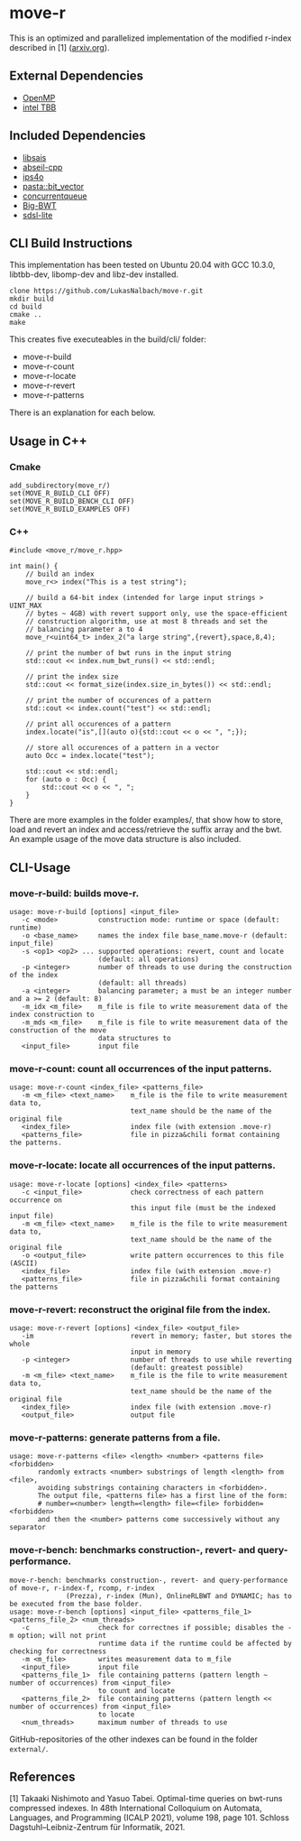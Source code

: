 # move-r
This is an optimized and parallelized implementation of the modified r-index described in [1] ([arxiv.org](https://arxiv.org/abs/2006.05104)).

## External Dependencies
- [OpenMP](https://www.openmp.org/)
- [intel TBB](https://www.intel.com/content/www/us/en/developer/tools/oneapi/onetbb.html)

## Included Dependencies
- [libsais](https://github.com/IlyaGrebnov/libsais)
- [abseil-cpp](https://github.com/abseil/abseil-cpp)
- [ips4o](https://github.com/ips4o/ips4o)
- [pasta::bit_vector](https://github.com/pasta-toolbox/bit_vector)
- [concurrentqueue](https://github.com/cameron314/concurrentqueue)
- [Big-BWT](https://github.com/alshai/Big-BWT)
- [sdsl-lite](https://github.com/simongog/sdsl-lite)

## CLI Build Instructions
This implementation has been tested on Ubuntu 20.04 with GCC 10.3.0, libtbb-dev, libomp-dev and libz-dev installed.
```
clone https://github.com/LukasNalbach/move-r.git
mkdir build
cd build
cmake ..
make
```
This creates five executeables in the build/cli/ folder:
- move-r-build
- move-r-count
- move-r-locate
- move-r-revert
- move-r-patterns

There is an explanation for each below.

## Usage in C++
### Cmake
```
add_subdirectory(move_r/)
set(MOVE_R_BUILD_CLI OFF)
set(MOVE_R_BUILD_BENCH_CLI OFF)
set(MOVE_R_BUILD_EXAMPLES OFF)
```

### C++
```
#include <move_r/move_r.hpp>

int main() {
    // build an index
    move_r<> index("This is a test string");

    // build a 64-bit index (intended for large input strings > UINT_MAX
    // bytes ~ 4GB) with revert support only, use the space-efficient
    // construction algorithm, use at most 8 threads and set the 
    // balancing parameter a to 4
    move_r<uint64_t> index_2("a large string",{revert},space,8,4);

    // print the number of bwt runs in the input string
    std::cout << index.num_bwt_runs() << std::endl;

    // print the index size
    std::cout << format_size(index.size_in_bytes()) << std::endl;

    // print the number of occurences of a pattern
    std::cout << index.count("test") << std::endl;

    // print all occurences of a pattern
    index.locate("is",[](auto o){std::cout << o << ", ";});

    // store all occurences of a pattern in a vector
    auto Occ = index.locate("test");

    std::cout << std::endl;
    for (auto o : Occ) {
        std::cout << o << ", ";
    }
}
```
There are more examples in the folder examples/, that show how to store, load and revert an index and access/retrieve the suffix array and the bwt. An example usage of the move data structure is also included.

## CLI-Usage
### move-r-build: builds move-r.
```
usage: move-r-build [options] <input_file>
   -c <mode>          construction mode: runtime or space (default: runtime)
   -o <base_name>     names the index file base_name.move-r (default: input_file)
   -s <op1> <op2> ... supported operations: revert, count and locate
                      (default: all operations)
   -p <integer>       number of threads to use during the construction of the index
                      (default: all threads)
   -a <integer>       balancing parameter; a must be an integer number and a >= 2 (default: 8)
   -m_idx <m_file>    m_file is file to write measurement data of the index construction to
   -m_mds <m_file>    m_file is file to write measurement data of the construction of the move
                      data structures to
   <input_file>       input file
```

### move-r-count: count all occurrences of the input patterns.
```
usage: move-r-count <index_file> <patterns_file>
   -m <m_file> <text_name>    m_file is the file to write measurement data to,
                              text_name should be the name of the original file
   <index_file>               index file (with extension .move-r)
   <patterns_file>            file in pizza&chili format containing the patterns.
```

### move-r-locate: locate all occurrences of the input patterns.
```
usage: move-r-locate [options] <index_file> <patterns>
   -c <input_file>            check correctness of each pattern occurrence on
                              this input file (must be the indexed input file)
   -m <m_file> <text_name>    m_file is the file to write measurement data to,
                              text_name should be the name of the original file
   -o <output_file>           write pattern occurrences to this file (ASCII)
   <index_file>               index file (with extension .move-r)
   <patterns_file>            file in pizza&chili format containing the patterns
```

### move-r-revert: reconstruct the original file from the index.
```
usage: move-r-revert [options] <index_file> <output_file>
   -im                        revert in memory; faster, but stores the whole
                              input in memory
   -p <integer>               number of threads to use while reverting
                              (default: greatest possible)
   -m <m_file> <text_name>    m_file is the file to write measurement data to,
                              text_name should be the name of the original file
   <index_file>               index file (with extension .move-r)
   <output_file>              output file
```

### move-r-patterns: generate patterns from a file.
```
usage: move-r-patterns <file> <length> <number> <patterns file> <forbidden>
       randomly extracts <number> substrings of length <length> from <file>,
       avoiding substrings containing characters in <forbidden>.
       The output file, <patterns file> has a first line of the form:
       # number=<number> length=<length> file=<file> forbidden=<forbidden>
       and then the <number> patterns come successively without any separator
```

### move-r-bench: benchmarks construction-, revert- and query-performance.
```
move-r-bench: benchmarks construction-, revert- and query-performance of move-r, r-index-f, rcomp, r-index
              (Prezza), r-index (Mun), OnlineRLBWT and DYNAMIC; has to be executed from the base folder.
usage: move-r-bench [options] <input_file> <patterns_file_1> <patterns_file_2> <num_threads>
   -c                 check for correctnes if possible; disables the -m option; will not print
                      runtime data if the runtime could be affected by checking for correctness
   -m <m_file>        writes measurement data to m_file
   <input_file>       input file
   <patterns_file_1>  file containing patterns (pattern length ~ number of occurrences) from <input_file>
                      to count and locate
   <patterns_file_2>  file containing patterns (pattern length << number of occurrences) from <input_file>
                      to locate
   <num_threads>      maximum number of threads to use
```
GitHub-repositories of the other indexes can be found in the folder `external/`.

## References
[1] Takaaki Nishimoto and Yasuo Tabei. Optimal-time queries on bwt-runs compressed indexes.
In 48th International Colloquium on Automata, Languages, and Programming (ICALP 2021),
volume 198, page 101. Schloss Dagstuhl–Leibniz-Zentrum für Informatik, 2021.
